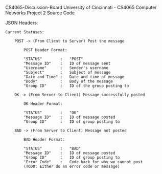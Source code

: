 CS4065-Discussion-Board
University of Cincinnati - CS4065 Computer Networks Project 2 Source Code

JSON Headers:

    Current Statuses:

        POST -> (From Client to Server) Post the message

            POST Header Format:

            "STATUS"        :   "POST"
            "Message ID"    :   ID of message sent
            "Username"      :   Sender's username
            "Subject"       :   Subject of message
            "Date and Time" :   Date and time of message
            "Body"          :   Body of the message
            "Group ID"      :   ID of the group posting to

        OK -> (From Server to Client) Message successfully posted

            OK Header Format:

            "STATUS"        :   "OK"
            "Message ID"    :   ID of message posted
            "Group ID"      :   ID of group posting to

        BAD -> (From Server to Client) Message not posted
        
            BAD Header Format:

            "STATUS"        :   "BAD"
            "Message ID"    :   ID of message posted
            "Group ID"      :   ID of group posting to
            "Error Code"    :   Code back for why we cannot post
            (TODO: Either do an error code or message)

